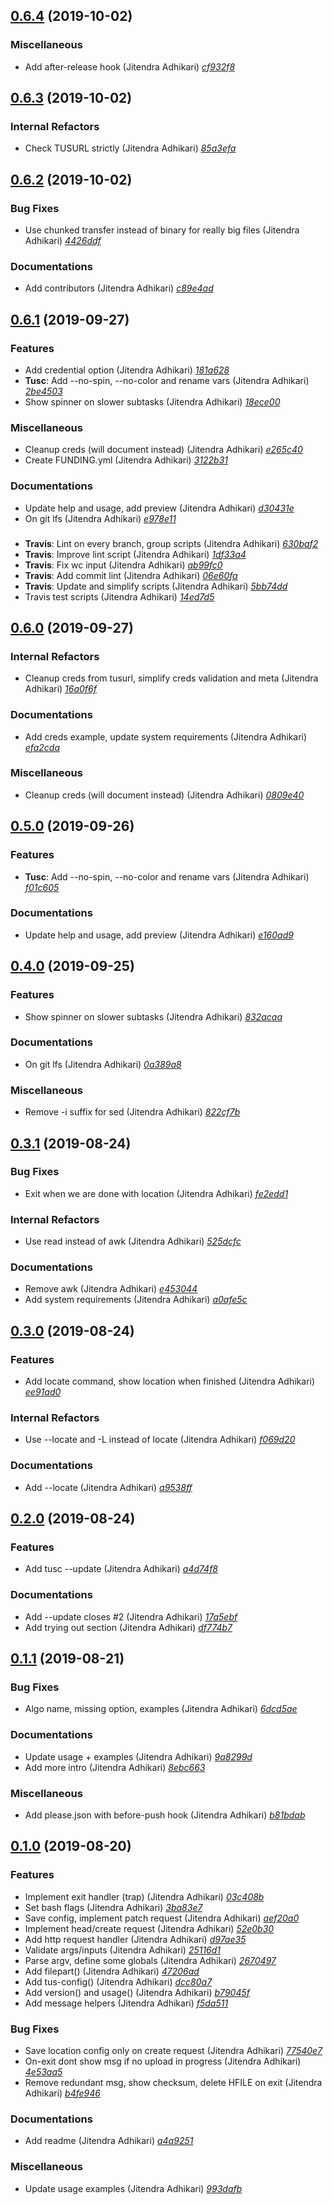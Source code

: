 ## [0.6.4](https://github.com/adhocore/tusc.sh/releases/tag/0.6.4) (2019-10-02)

### Miscellaneous
- Add after-release hook (Jitendra Adhikari) [_cf932f8_](https://github.com/adhocore/tusc.sh/commit/cf932f8)


## [0.6.3](https://github.com/adhocore/tusc.sh/releases/tag/0.6.3) (2019-10-02)

### Internal Refactors
- Check TUSURL strictly (Jitendra Adhikari) [_85a3efa_](https://github.com/adhocore/tusc.sh/commit/85a3efa)


## [0.6.2](https://github.com/adhocore/tusc.sh/releases/tag/0.6.2) (2019-10-02)

### Bug Fixes
- Use chunked transfer instead of binary for really big files (Jitendra Adhikari) [_4426ddf_](https://github.com/adhocore/tusc.sh/commit/4426ddf)

### Documentations
- Add contributors (Jitendra Adhikari) [_c89e4ad_](https://github.com/adhocore/tusc.sh/commit/c89e4ad)


## [0.6.1](https://github.com/adhocore/tusc.sh/releases/tag/0.6.1) (2019-09-27)

### Features
- Add credential option (Jitendra Adhikari) [_181a628_](https://github.com/adhocore/tusc.sh/commit/181a628)
- **Tusc**: Add --no-spin, --no-color and rename vars (Jitendra Adhikari) [_2be4503_](https://github.com/adhocore/tusc.sh/commit/2be4503)
- Show spinner on slower subtasks (Jitendra Adhikari) [_18ece00_](https://github.com/adhocore/tusc.sh/commit/18ece00)

### Miscellaneous
- Cleanup creds (will document instead) (Jitendra Adhikari) [_e265c40_](https://github.com/adhocore/tusc.sh/commit/e265c40)
- Create FUNDING.yml (Jitendra Adhikari) [_3122b31_](https://github.com/adhocore/tusc.sh/commit/3122b31)

### Documentations
- Update help and usage, add preview (Jitendra Adhikari) [_d30431e_](https://github.com/adhocore/tusc.sh/commit/d30431e)
- On git lfs (Jitendra Adhikari) [_e978e11_](https://github.com/adhocore/tusc.sh/commit/e978e11)

### 
- **Travis**: Lint on every branch, group scripts (Jitendra Adhikari) [_630baf2_](https://github.com/adhocore/tusc.sh/commit/630baf2)
- **Travis**: Improve lint script (Jitendra Adhikari) [_1df33a4_](https://github.com/adhocore/tusc.sh/commit/1df33a4)
- **Travis**: Fix wc input (Jitendra Adhikari) [_ab99fc0_](https://github.com/adhocore/tusc.sh/commit/ab99fc0)
- **Travis**: Add commit lint (Jitendra Adhikari) [_06e60fa_](https://github.com/adhocore/tusc.sh/commit/06e60fa)
- **Travis**: Update and simplify scripts (Jitendra Adhikari) [_5bb74dd_](https://github.com/adhocore/tusc.sh/commit/5bb74dd)
- Travis test scripts (Jitendra Adhikari) [_14ed7d5_](https://github.com/adhocore/tusc.sh/commit/14ed7d5)


## [0.6.0](https://github.com/adhocore/tusc.sh/releases/tag/0.6.0) (2019-09-27)

### Internal Refactors
- Cleanup creds from tusurl, simplify creds validation and meta (Jitendra Adhikari) [_16a0f6f_](https://github.com/adhocore/tusc.sh/commit/16a0f6f)

### Documentations
- Add creds example, update system requirements (Jitendra Adhikari) [_efa2cda_](https://github.com/adhocore/tusc.sh/commit/efa2cda)

### Miscellaneous
- Cleanup creds (will document instead) (Jitendra Adhikari) [_0809e40_](https://github.com/adhocore/tusc.sh/commit/0809e40)


## [0.5.0](https://github.com/adhocore/tusc.sh/releases/tag/0.5.0) (2019-09-26)

### Features
- **Tusc**: Add --no-spin, --no-color and rename vars (Jitendra Adhikari) [_f01c605_](https://github.com/adhocore/tusc.sh/commit/f01c605)

### Documentations
- Update help and usage, add preview (Jitendra Adhikari) [_e160ad9_](https://github.com/adhocore/tusc.sh/commit/e160ad9)


## [0.4.0](https://github.com/adhocore/tusc.sh/releases/tag/0.4.0) (2019-09-25)

### Features
- Show spinner on slower subtasks (Jitendra Adhikari) [_832acaa_](https://github.com/adhocore/tusc.sh/commit/832acaa)

### Documentations
- On git lfs (Jitendra Adhikari) [_0a389a8_](https://github.com/adhocore/tusc.sh/commit/0a389a8)

### Miscellaneous
- Remove -i suffix for sed (Jitendra Adhikari) [_822cf7b_](https://github.com/adhocore/tusc.sh/commit/822cf7b)


## [0.3.1](https://github.com/adhocore/tusc.sh/releases/tag/0.3.1) (2019-08-24)

### Bug Fixes
- Exit when we are done with location (Jitendra Adhikari) [_fe2edd1_](https://github.com/adhocore/tusc.sh/commit/fe2edd1)

### Internal Refactors
- Use read instead of awk (Jitendra Adhikari) [_525dcfc_](https://github.com/adhocore/tusc.sh/commit/525dcfc)

### Documentations
- Remove awk (Jitendra Adhikari) [_e453044_](https://github.com/adhocore/tusc.sh/commit/e453044)
- Add system requirements (Jitendra Adhikari) [_a0afe5c_](https://github.com/adhocore/tusc.sh/commit/a0afe5c)


## [0.3.0](https://github.com/adhocore/tusc.sh/releases/tag/0.3.0) (2019-08-24)

### Features
- Add locate command, show location when finished (Jitendra Adhikari) [_ee91ad0_](https://github.com/adhocore/tusc.sh/commit/ee91ad0)

### Internal Refactors
- Use --locate and -L instead of locate (Jitendra Adhikari) [_f069d20_](https://github.com/adhocore/tusc.sh/commit/f069d20)

### Documentations
- Add --locate (Jitendra Adhikari) [_a9538ff_](https://github.com/adhocore/tusc.sh/commit/a9538ff)


## [0.2.0](https://github.com/adhocore/tusc.sh/releases/tag/0.2.0) (2019-08-24)

### Features
- Add tusc --update (Jitendra Adhikari) [_a4d74f8_](https://github.com/adhocore/tusc.sh/commit/a4d74f8)

### Documentations
- Add --update closes #2 (Jitendra Adhikari) [_17a5ebf_](https://github.com/adhocore/tusc.sh/commit/17a5ebf)
- Add trying out section (Jitendra Adhikari) [_df774b7_](https://github.com/adhocore/tusc.sh/commit/df774b7)


## [0.1.1](https://github.com/adhocore/tusc.sh/releases/tag/0.1.1) (2019-08-21)

### Bug Fixes
- Algo name, missing option, examples (Jitendra Adhikari) [_6dcd5ae_](https://github.com/adhocore/tusc.sh/commit/6dcd5ae)

### Documentations
- Update usage + examples (Jitendra Adhikari) [_9a8299d_](https://github.com/adhocore/tusc.sh/commit/9a8299d)
- Add more intro (Jitendra Adhikari) [_8ebc663_](https://github.com/adhocore/tusc.sh/commit/8ebc663)

### Miscellaneous
- Add please.json with before-push hook (Jitendra Adhikari) [_b81bdab_](https://github.com/adhocore/tusc.sh/commit/b81bdab)


## [0.1.0](https://github.com/adhocore/tusc.sh/releases/tag/0.1.0) (2019-08-20)

### Features
- Implement exit handler (trap) (Jitendra Adhikari) [_03c408b_](https://github.com/adhocore/tusc.sh/commit/03c408b)
- Set bash flags (Jitendra Adhikari) [_3ba83e7_](https://github.com/adhocore/tusc.sh/commit/3ba83e7)
- Save config, implement patch request (Jitendra Adhikari) [_aef20a0_](https://github.com/adhocore/tusc.sh/commit/aef20a0)
- Implement head/create request (Jitendra Adhikari) [_52e0b30_](https://github.com/adhocore/tusc.sh/commit/52e0b30)
- Add http request handler (Jitendra Adhikari) [_d97ae35_](https://github.com/adhocore/tusc.sh/commit/d97ae35)
- Validate args/inputs (Jitendra Adhikari) [_25116d1_](https://github.com/adhocore/tusc.sh/commit/25116d1)
- Parse argv, define some globals (Jitendra Adhikari) [_2670497_](https://github.com/adhocore/tusc.sh/commit/2670497)
- Add filepart() (Jitendra Adhikari) [_47206ad_](https://github.com/adhocore/tusc.sh/commit/47206ad)
- Add tus-config() (Jitendra Adhikari) [_dcc80a7_](https://github.com/adhocore/tusc.sh/commit/dcc80a7)
- Add version() and usage() (Jitendra Adhikari) [_b79045f_](https://github.com/adhocore/tusc.sh/commit/b79045f)
- Add message helpers (Jitendra Adhikari) [_f5da511_](https://github.com/adhocore/tusc.sh/commit/f5da511)

### Bug Fixes
- Save location config only on create request (Jitendra Adhikari) [_77540e7_](https://github.com/adhocore/tusc.sh/commit/77540e7)
- On-exit dont show msg if no upload in progress (Jitendra Adhikari) [_4e53aa5_](https://github.com/adhocore/tusc.sh/commit/4e53aa5)
- Remove redundant msg, show checksum, delete HFILE on exit (Jitendra Adhikari) [_b4fe946_](https://github.com/adhocore/tusc.sh/commit/b4fe946)

### Documentations
- Add readme (Jitendra Adhikari) [_a4a9251_](https://github.com/adhocore/tusc.sh/commit/a4a9251)

### Miscellaneous
- Update usage examples (Jitendra Adhikari) [_993dafb_](https://github.com/adhocore/tusc.sh/commit/993dafb)
